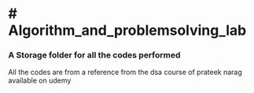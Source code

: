 <h1># Algorithm_and_problemsolving_lab</h1>
<h3>A Storage folder for all the codes performed</h3>
All the codes are from a reference from the dsa course of prateek narag available on udemy<p>


